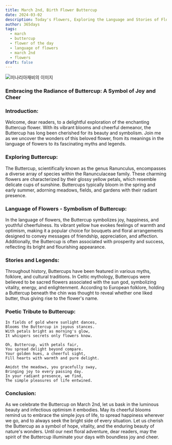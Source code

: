 ```yaml
---
title: March 2nd, Birth Flower Buttercup
date: 2024-03-02
description: Today's Flowers, Exploring the Language and Stories of Flowers Buttercup
author: 365days
tags:
  - march
  - buttercup
  - flower of the day
  - language of flowers
  - march 2nd
  - flowers
draft: false
---
```

![미나리아재비의 이미지](https://cdn.pixabay.com/photo/2015/05/04/20/26/buttercup-752927_1280.jpg#center)
### Embracing the Radiance of Buttercup: A Symbol of Joy and Cheer

### Introduction:

Welcome, dear readers, to a delightful exploration of the enchanting Buttercup flower. With its vibrant blooms and cheerful demeanor, the Buttercup has long been cherished for its beauty and symbolism. Join me as we uncover the wonders of this beloved flower, from its meanings in the language of flowers to its fascinating myths and legends.

### Exploring Buttercup:

The Buttercup, scientifically known as the genus Ranunculus, encompasses a diverse array of species within the Ranunculaceae family. These charming flowers are characterized by their glossy yellow petals, which resemble delicate cups of sunshine. Buttercups typically bloom in the spring and early summer, adorning meadows, fields, and gardens with their radiant presence.

### Language of Flowers - Symbolism of Buttercup:

In the language of flowers, the Buttercup symbolizes joy, happiness, and youthful cheerfulness. Its vibrant yellow hue evokes feelings of warmth and optimism, making it a popular choice for bouquets and floral arrangements designed to convey messages of friendship, appreciation, and affection. Additionally, the Buttercup is often associated with prosperity and success, reflecting its bright and flourishing appearance.

### Stories and Legends:

Throughout history, Buttercups have been featured in various myths, folklore, and cultural traditions. In Celtic mythology, Buttercups were believed to be sacred flowers associated with the sun god, symbolizing vitality, energy, and enlightenment. According to European folklore, holding a Buttercup beneath the chin was thought to reveal whether one liked butter, thus giving rise to the flower's name.

### Poetic Tribute to Buttercup:

```plaintext
In fields of gold where sunlight dances,
Blooms the Buttercup in joyous stances.
With petals bright as morning's glow,
It whispers secrets only flowers know.

Oh, Buttercup, with petals fair,
You spread delight beyond compare.
Your golden hues, a cheerful sight,
Fill hearts with warmth and pure delight.

Amidst the meadows, you gracefully sway,
Bringing joy to every passing day.
In your radiant presence, we find,
The simple pleasures of life entwined.
```

### Conclusion:

As we celebrate the Buttercup on March 2nd, let us bask in the luminous beauty and infectious optimism it embodies. May its cheerful blooms remind us to embrace the simple joys of life, to spread happiness wherever we go, and to always seek the bright side of every situation. Let us cherish the Buttercup as a symbol of hope, vitality, and the enduring beauty of nature's wonders. Until our next floral adventure, dear readers, may the spirit of the Buttercup illuminate your days with boundless joy and cheer.